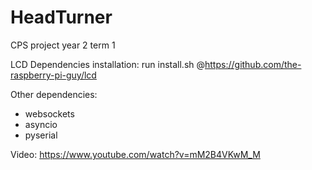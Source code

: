 # HeadTurner
CPS project year 2 term 1

LCD Dependencies installation: run install.sh @https://github.com/the-raspberry-pi-guy/lcd

Other dependencies:
- websockets
- asyncio
- pyserial

Video: https://www.youtube.com/watch?v=mM2B4VKwM_M
